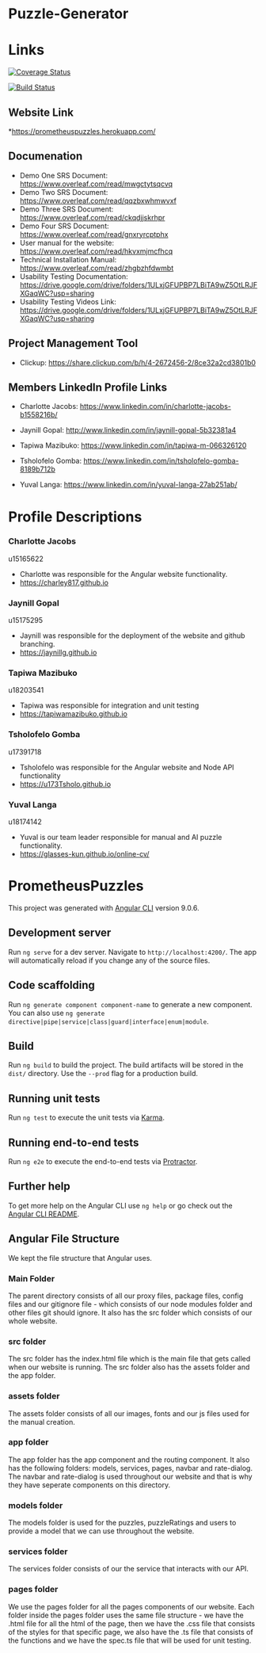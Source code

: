 # Puzzle-Generator

# Links
[![Coverage Status](https://coveralls.io/repos/github/COS301-SE-2020/Puzzle-Generator/badge.svg?branch=node/integrationTesting)](https://coveralls.io/github/COS301-SE-2020/Puzzle-Generator?branch=node/IntegrationTesting)

[![Build Status](https://travis-ci.org/COS301-SE-2020/Puzzle-Generator.svg?branch=node%2FintegrationTesting)](https://travis-ci.org/COS301-SE-2020/Puzzle-Generator)

## Website Link
*https://prometheuspuzzles.herokuapp.com/

## Documenation
* Demo One SRS Document:
https://www.overleaf.com/read/mwgctytsqcvq
* Demo Two SRS Document:
https://www.overleaf.com/read/qqzbxwhmwvxf
* Demo Three SRS Document:
https://www.overleaf.com/read/ckqdjjskrhpr
* Demo Four SRS Document:
https://www.overleaf.com/read/gnxryrcptphx
* User manual for the website:
https://www.overleaf.com/read/hkvxmjmcfhcq 
* Technical Installation Manual:
 https://www.overleaf.com/read/zhgbzhfdwmbt
* Usability Testing Documentation: 
https://drive.google.com/drive/folders/1ULxjGFUPBP7LBiTA9wZ5OtLRJFXGaqWC?usp=sharing
* Usability Testing Videos Link:
https://drive.google.com/drive/folders/1ULxjGFUPBP7LBiTA9wZ5OtLRJFXGaqWC?usp=sharing


## Project Management Tool
* Clickup:
https://share.clickup.com/b/h/4-2672456-2/8ce32a2cd3801b0

## Members LinkedIn Profile Links
* Charlotte Jacobs:
https://www.linkedin.com/in/charlotte-jacobs-b1558216b/

* Jaynill Gopal:
http://www.linkedin.com/in/jaynill-gopal-5b32381a4

* Tapiwa Mazibuko:
https://www.linkedin.com/in/tapiwa-m-066326120

* Tsholofelo Gomba:
https://www.linkedin.com/in/tsholofelo-gomba-8189b712b

* Yuval Langa:
https://www.linkedin.com/in/yuval-langa-27ab251ab/

# Profile Descriptions
### Charlotte Jacobs 
u15165622
* Charlotte was responsible for the Angular website functionality.
* https://charley817.github.io

### Jaynill Gopal 
u15175295
* Jaynill was responsible for the deployment of the website and github branching.
* https://jaynillg.github.io

### Tapiwa Mazibuko 
u18203541
* Tapiwa was responsible for integration and unit testing
* https://tapiwamazibuko.github.io

### Tsholofelo Gomba
u17391718
* Tsholofelo was responsible for the Angular website and Node API functionality
* https://u173Tsholo.github.io

### Yuval Langa
u18174142
* Yuval is our team leader responsible for manual and AI puzzle functionality.
* https://glasses-kun.github.io/online-cv/




# PrometheusPuzzles

This project was generated with [Angular CLI](https://github.com/angular/angular-cli) version 9.0.6.

## Development server

Run `ng serve` for a dev server. Navigate to `http://localhost:4200/`. The app will automatically reload if you change any of the source files.

## Code scaffolding

Run `ng generate component component-name` to generate a new component. You can also use `ng generate directive|pipe|service|class|guard|interface|enum|module`.

## Build

Run `ng build` to build the project. The build artifacts will be stored in the `dist/` directory. Use the `--prod` flag for a production build.

## Running unit tests

Run `ng test` to execute the unit tests via [Karma](https://karma-runner.github.io).

## Running end-to-end tests

Run `ng e2e` to execute the end-to-end tests via [Protractor](http://www.protractortest.org/).

## Further help

To get more help on the Angular CLI use `ng help` or go check out the [Angular CLI README](https://github.com/angular/angular-cli/blob/master/README.md).

## Angular File Structure 

We kept the file structure that Angular uses. 

### Main Folder

The parent directory consists of all our proxy files, package files, config files and our gitignore file - which consists of our node modules folder and other files git should ignore. It also has the src folder which consists of our whole website. 

### src folder

The src folder has the index.html file which is the main file that gets called when our website is running. The src folder also has the assets folder and the app folder. 

### assets folder 

The assets folder consists of all our images, fonts and our js files used for the manual creation. 

### app folder

The app folder has the app component and the routing component. It also has the following folders: models, services, pages, navbar and rate-dialog. The navbar and rate-dialog is used throughout our website and that is why they have seperate components on this directory. 

### models folder

The models folder is used for the puzzles, puzzleRatings and users to provide a model that we can use throughout the website. 

### services folder 

The services folder consists of our the service that interacts with our API. 

### pages folder 

We use the pages folder for all the pages components of our website. Each folder inside the pages folder uses the same file structure - we have the .html file for all the html of the page, then we have the .css file that consists of the styles for that specific page, we also have the .ts file that consists of the functions and we have the spec.ts file that will be used for unit testing. 

